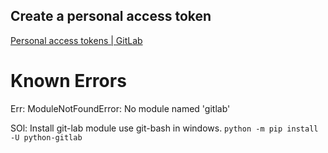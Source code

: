 ## Create a personal access token
[Personal access tokens | GitLab](https://docs.gitlab.com/ee/user/profile/personal_access_tokens.html)



# Known Errors
Err:
ModuleNotFoundError: No module named 'gitlab'

SOl:
Install git-lab module
use git-bash in windows.
`python -m pip install -U python-gitlab`
